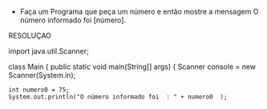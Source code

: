 - Faça um Programa que peça um número e então mostre a mensagem O número informado foi [número].

RESOLUÇAO 

import java.util.Scanner;

class Main {
  public static void main(String[] args) {
Scanner console = new Scanner(System.in);

   
  
    int numero0 = 75;
    System.out.println("O número informado foi  : " + numero0  );
